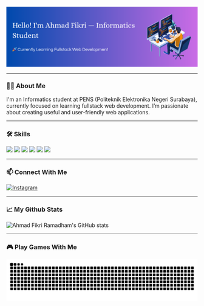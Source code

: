 ![Ahmad Fikri](image/banner.png)

---

### 👨‍💻 About Me
I'm an Informatics student at PENS (Politeknik Elektronika Negeri Surabaya), currently focused on learning fullstack web development. I’m passionate about creating useful and user-friendly web applications.

---

### 🛠️ Skills
<img src="https://img.shields.io/badge/HTML5-E34F26?style=for-the-badge&logo=html5&logoColor=white" /> <img src="https://img.shields.io/badge/CSS3-1572B6?style=for-the-badge&logo=css3&logoColor=white" /> <img src="https://img.shields.io/badge/C-00599C?style=for-the-badge&logo=c&logoColor=white" /> <img src="https://img.shields.io/badge/JavaScript-323330?style=for-the-badge&logo=javascript&logoColor=F7DF1E" /> <img src="https://img.shields.io/badge/PHP-777BB4?style=for-the-badge&logo=php&logoColor=white" /> <img src="https://img.shields.io/badge/Bootstrap-563D7C?style=for-the-badge&logo=bootstrap&logoColor=white" />

---

### 📫 Connect With Me
[![Instagram](https://img.shields.io/badge/Instagram-E4405F?style=for-the-badge&logo=instagram&logoColor=white)](https://instagram.com/adfkr17)

---

### 📈 My Github Stats
![Ahmad Fikri Ramadham's GitHub stats](https://github-readme-stats.vercel.app/api?username=AhmadFikri17&show_icons=true&bg_color=00000000)

---

### 🎮 Play Games With Me

<img src="https://raw.githubusercontent.com/AhmadFikri17/AhmadFikri17/output/snake.svg" alt="Snake animation" />

###